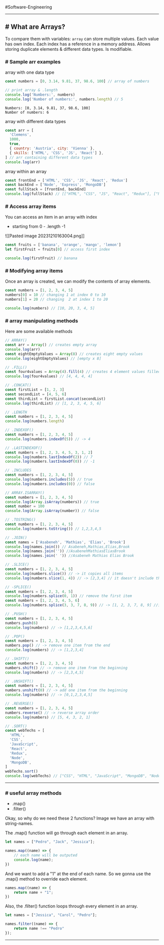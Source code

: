 #Software-Engineering 

---
## # What are Arrays?

To compare them with variables: `array` can store multiple values.
Each value has own index.
Each index has a reference in a memory address.
Allows storing duplicate elements & different data types.
Is modifiable.

### # Sample arr examples

array with one data type
```js
const numbers = [0, 3.14, 9.81, 37, 98.6, 100] // array of numbers

// print array & .length
console.log('Numbers:', numbers)
console.log('Number of numbers:', numbers.length) // 5
```

```output
Numbers: [0, 3.14, 9.81, 37, 98.6, 100]
Number of numbers: 6
```

array with different data types
```js
const arr = [
  'Clemens',
  1000,
  true,
  { country: 'Austria', city: 'Vienna' },
  { skills: ['HTML', 'CSS', 'JS', 'React'] },
] // arr containing different data types
console.log(arr)
```

array within an array
```js
const frontEnd = ['HTML', 'CSS', 'JS', 'React', 'Redux']
const backEnd = ['Node', 'Express', 'MongoDB']
const fullStack = [frontEnd, backEnd]
console.log(fullStack) // [["HTML", "CSS", "JS", "React", "Redux"], ["Node", "Express", "MongoDB"]]
```

### # Access array items
You can access an item in an array with index
- starting from 0 - .length -1

![[Pasted image 20231210163004.png]]

```js
const fruits = ['banana', 'orange', 'mango', 'lemon']
let firstFruit = fruits[0] // access first index

console.log(firstFruit) // banana
```

### # Modifying array items
Once an array is created, we can modify the contents of array elements.

```js
const numbers = [1, 2, 3, 4, 5]
numbers[0] = 10 // changing 1 at index 0 to 10
numbers[1] = 20 // changing  2 at index 1 to 20

console.log(numbers) // [10, 20, 3, 4, 5]
```

### # array manipulating methods
Here are some available methods

```js
// ARRAY()
const arr = Array() // creates empty array
console.log(arr)
const eightEmptyValues = Array(8) // creates eight empty values
console.log(eightEmptyValues) // [empty x 8]

// .FILL()
const four4values = Array(4).fill(4) // creates 4 element values filled with '4'
console.log(four4values) // [4, 4, 4, 4]

// .CONCAT()
const firstList = [1, 2, 3]
const secondList = [4, 5, 6]
const thirdList = firstList.concat(secondList)
console.log(thirdList) // [1, 2, 3, 4, 5, 6]

// .LENGTH
const numbers = [1, 2, 3, 4, 5]
console.log(numbers.length)

// .INDEXOF()
const numbers = [1, 2, 3, 4, 5]
console.log(numbers.indexOf(5)) // -> 4

// .LASTINDEXOF()
const numbers = [1, 2, 3, 4, 5, 3, 1, 2]
console.log(numbers.lastIndexOf(2)) // 7
console.log(numbers.lastIndexOf(0)) // -1

// .INCLUDES
const numbers = [1, 2, 3, 4, 5]
console.log(numbers.includes(5)) // true
console.log(numbers.includes(0)) // false

// ARRAY.ISARRAY()
const numbers = [1, 2, 3, 4, 5]
console.log(Array.isArray(numbers)) // true
const number = 100
console.log(Array.isArray(number)) // false

// .TOSTRING()
const numbers = [1, 2, 3, 4, 5]
console.log(numbers.toString()) // 1,2,3,4,5

// .JOIN()
const names = ['Asabeneh', 'Mathias', 'Elias', 'Brook']
console.log(names.join()) // Asabeneh,Mathias,Elias,Brook
console.log(names.join('')) //AsabenehMathiasEliasBrook
console.log(names.join(' ')) //Asabeneh Mathias Elias Brook

// .SLICE()
const numbers = [1, 2, 3, 4, 5]
console.log(numbers.slice()) // -> it copies all items
console.log(numbers.slice(1, 4)) // -> [2,3,4] // it doesn't include the ending position

// -SPLICE()
const numbers = [1, 2, 3, 4, 5]
console.log(numbers.splice(0, 1)) // remove the first item
const numbers = [1, 2, 3, 4, 5, 6]
console.log(numbers.splice(3, 3, 7, 8, 9)) // -> [1, 2, 3, 7, 8, 9] //it removes three item and replace three items

// .PUSH()
const numbers = [1, 2, 3, 4, 5]
numbers.push(6)
console.log(numbers) // -> [1,2,3,4,5,6]

// .POP()
const numbers = [1, 2, 3, 4, 5]
numbers.pop() // -> remove one item from the end
console.log(numbers) // -> [1,2,3,4]

// .SHIFT()
const numbers = [1, 2, 3, 4, 5]
numbers.shift() // -> remove one item from the beginning
console.log(numbers) // -> [2,3,4,5]

// .UNSHIFT()
const numbers = [1, 2, 3, 4, 5]
numbers.unshift(0) // -> add one item from the beginning
console.log(numbers) // -> [0,1,2,3,4,5]

// .REVERSE()
const numbers = [1, 2, 3, 4, 5]
numbers.reverse() // -> reverse array order
console.log(numbers) // [5, 4, 3, 2, 1]

// .SORT()
const webTechs = [
  'HTML',
  'CSS',
  'JavaScript',
  'React',
  'Redux',
  'Node',
  'MongoDB',
]
webTechs.sort()
console.log(webTechs) // ["CSS", "HTML", "JavaScript", "MongoDB", "Node", "React", "Redux"]
```

---
### # useful array methods

- .map()
- .filter()

Okay, so why do we need these 2 functions?
Image we have an array with string-names.

The .map() function will go through each element in an array.

```js
let names = ["Pedro", "Jack", "Jessica"];

names.map((name) => {
	// each name will be outputed
	console.log(name);
})
```

And we want to add a "1" at the end of each name. So we gonna use the .map() method to override each element.

```js
names.map((name) => {
	return name + "1";
})
```


Also, the .filter() function loops through every element in an array.

```js
let names = ["Jessica", "Carol", "Pedro"];

names.filter((name) => {
	return name !== "Pedro"
});
```

---